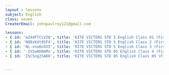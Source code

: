 ```yaml
--- 
layout : lessons 
subject: English
class: seven
CreaterEmail: johnpaulroy121@gmail.com

lessons: 
- { id: 'mZ44FTCLVIQ', title: 'KITE VICTERS STD 5 English Class 01 (First Bell-ഫസ്റ്റ് ബെല്‍)' }
- { id: 'NQ0zKdt9SF4', title: 'KITE VICTERS STD 5 English Class 2 (First Bell-ഫസ്റ്റ് ബെല്‍)' }
- { id: 'NL-vna6nSVI', title: 'KITE VICTERS STD 5 English Class 3 (First Bell-ഫസ്റ്റ് ബെല്‍)' }
- { id: '-IV2wHH8mMs', title: 'KITE VICTERS STD 05 English Class 4 (First Bell-ഫസ്റ്റ് ബെല്‍)' }
- { id: 'I5CSog25AD8', title: 'KITE VICTERS STD 05 English Class 05 (First Bell-ഫസ്റ്റ് ബെല്‍)' }


--- 
```


